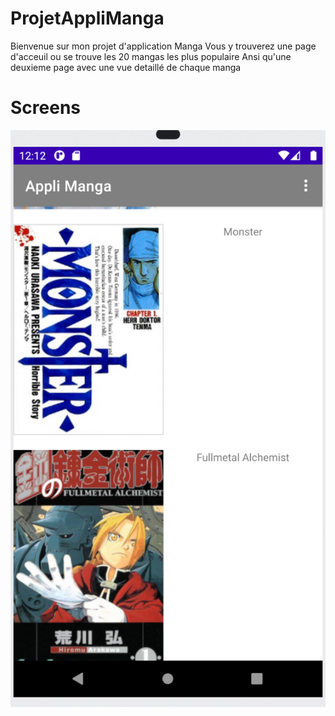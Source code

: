# ProjetAppliManga

Bienvenue sur mon projet d'application Manga 
Vous y trouverez une page d'acceuil ou se trouve les 20 mangas les plus populaire
Ansi qu'une deuxieme page avec une vue detaillé de chaque manga 


# Screens
![](https://github.com/Said-A/ProjetAppliManga/blob/66054301c23b8df9bf51c1c906c41168e0769dc7/Img/Capture%20d%E2%80%99%C3%A9cran%202021-05-31%20%C3%A0%2000.12.53.png)
